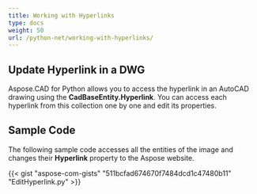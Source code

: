 ```yaml
---
title: Working with Hyperlinks
type: docs
weight: 50
url: /python-net/working-with-hyperlinks/
---
```


## **Update Hyperlink in a DWG**

Aspose.CAD for Python allows you to access the hyperlink in an AutoCAD drawing using the **CadBaseEntity.Hyperlink**. You can access each hyperlink from this collection one by one and edit its properties.

## Sample Code

The following sample code accesses all the entities of the image and changes their **Hyperlink** property to the Aspose website.

{{< gist "aspose-com-gists" "511bcfad674670f7484dcd1c47480b11" "EditHyperlink.py" >}}
